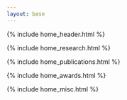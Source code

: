 ```yaml
---
layout: base
---
```


{% include home_header.html %}

{% include home_research.html %}

{% include home_publications.html %}

{% include home_awards.html %}

{% include home_misc.html %}